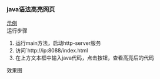 ### java语法高亮网页
[示例](https://github.com/wuare/demo-application/blob/main/src/main/java/io/github/wuare/hl/JavaHighLight.java)  
运行步骤  
1. 运行main方法，启动http-server服务
2. 访问`http://ip:8088/index.html
3. 在上方文本框中输入java代码，点击按钮，查看高亮后的代码  

效果图  
![]()
